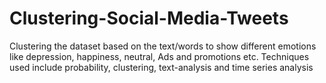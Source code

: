 # Clustering-Social-Media-Tweets
Clustering the dataset based on the text/words to show different emotions like depression, happiness, neutral,  Ads and promotions etc. Techniques used include probability, clustering, text-analysis and time series analysis
